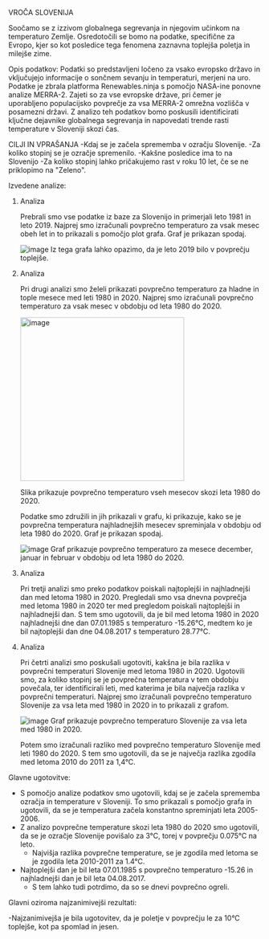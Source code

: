 VROČA SLOVENIJA

Soočamo se z izzivom globalnega segrevanja in njegovim učinkom na temperaturo Zemlje. Osredotočili se bomo na podatke, specifične za Evropo, kjer so kot posledice tega fenomena zaznavna toplejša poletja in milejše zime.

Opis podatkov: Podatki so predstavljeni ločeno za vsako evropsko državo in vključujejo informacije o sončnem sevanju in temperaturi, merjeni na uro. Podatke je zbrala platforma Renewables.ninja s pomočjo NASA-ine ponovne analize MERRA-2. Zajeti so za vse evropske države, pri čemer je uporabljeno populacijsko povprečje za vsa MERRA-2 omrežna vozlišča v posamezni državi. Z analizo teh podatkov bomo poskusili identificirati ključne dejavnike globalnega segrevanja in napovedati trende rasti temperature v Sloveniji skozi čas.

CILJI IN VPRAŠANJA
   -Kdaj se je začela sprememba v ozračju Slovenije.
   -Za koliko stopinj se je ozračje spremenilo.
   -Kakšne posledice ima to na Slovenijo
   -Za koliko stopinj lahko pričakujemo rast v roku 10 let, če se ne priklopimo na "Zeleno".
   

Izvedene analize:
1. Analiza
   
   Prebrali smo vse podatke iz baze za Slovenijo in primerjali leto 1981 in leto 2019. Najprej smo izračunali povprečno temperaturo za vsak mesec obeh let in to prikazali s pomočjo 
   plot grafa. Graf je prikazan spodaj.
   
   ![image](https://github.com/hackecTim/PR24-ZM-TPZ-NC/assets/150348985/fce9bbd7-08f9-497a-8807-4256032fd1b8)
   Iz tega grafa lahko opazimo, da je leto 2019 bilo v povprečju toplejše.
   

2. Analiza
   
   Pri drugi analizi smo želeli prikazati povprečno temperaturo za hladne in tople mesece med leti 1980 in 2020. Najprej smo izračunali povprečno temperaturo za vsak mesec v obdobju 
   od leta 1980 do 2020.
   
   <img width="326"  alt="image" src="https://github.com/hackecTim/PR24-ZM-TPZ-NC/assets/150348985/7d21fac6-e667-4f40-a863-153337d89c1e">
   
   Slika prikazuje povprečno temperaturo vseh mesecov skozi leta 1980 do 2020.
   
   Podatke smo združili in jih prikazali v grafu, ki prikazuje, kako se je povprečna temperatura najhladnejših mesecev spreminjala v obdobju od leta 1980 do 
   2020. Graf je prikazan spodaj.
   
   ![image](https://github.com/hackecTim/PR24-ZM-TPZ-NC/assets/150348985/33842c6a-c645-43d3-be18-224a6c94b7ec)
   Graf prikazuje povprečno temperaturo za mesece december, januar in februar v obdobju od leta 1980 do 2020.
   

3. Analiza

   Pri tretji analizi smo preko podatkov poiskali najtoplejši in najhladnejši dan med letoma 1980 in 2020. Pregledali smo vsa dnevna povprečja med letoma 1980 in 2020 ter med 
   pregledom poiskali najtoplejši in najhladnejši dan.
   S tem smo ugotovili, da je bil med letoma 1980 in 2020 najhladnejši dne dan 07.01.1985 s temperaturo -15.26°C, medtem ko je bil najtoplejši dan dne 04.08.2017 s temperaturo 28.77°C.
   
   
4. Analiza
   
   Pri četrti analizi smo poskušali ugotoviti, kakšna je bila razlika v povprečni temperaturi Slovenije med letoma 1980 in 2020. Ugotovili smo, za koliko stopinj se je povprečna 
   temperatura v tem obdobju povečala, ter identificirali leti, med katerima je bila največja razlika v povprečni temperaturi.
   Najprej smo izračunali povprečno temperaturo Slovenije za vsa leta med 1980 in 2020 in to prikazali z grafom.

   ![image](https://github.com/hackecTim/PR24-ZM-TPZ-NC/assets/150348985/3651762a-e6a7-4220-a8e5-b9d1b570943c)
   Graf prikazuje povprečno temperaturo Slovenije za vsa leta med 1980 in 2020.

   Potem smo izračunali razliko med povprečno temperaturo Slovenije med leti 1980 do 2020. S tem smo ugotovili, da se je največja razlika zgodila med letoma 2010 do 2011 za 1,4°C.

 
Glavne ugotovitve: 

   - S pomočjo analize podatkov smo ugotovili, kdaj se je začela sprememba ozračja in temperature v Sloveniji. To smo prikazali s pomočjo grafa in ugotovili, da se je temperatura 
     začela 
     konstantno spreminjati leta 2005-2006.
   - Z analizo povprečne temperature skozi leta 1980 do 2020 smo ugotovili, da se je ozračje Slovenije povišalo za 3°C, torej v povprečju 0.075°C na leto.
       - Najvišja razlika povprečne temperature, se je zgodila med letoma se je zgodila leta 2010-2011 za 1.4°C.
   - Najtoplejši dan je bil leta 07.01.1985 s povprečno temperaturo -15.26 in najhladnejši dan je bil leta 04.08.2017.
       - S tem lahko tudi potrdimo, da so se dnevi povprečno ogreli.
   

Glavni oziroma najzanimivejši rezultati:

   -Najzanimivejša je bila ugotovitev, da je poletje v povprečju le za 10°C toplejše, kot pa spomlad in jesen.




